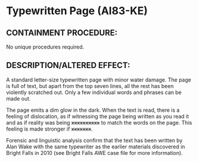 # Typewritten Page (AI83-KE)

## CONTAINMENT PROCEDURE:

No unique procedures required.

## DESCRIPTION/ALTERED EFFECT:

A standard letter-size typewritten page with minor water damage. The page is full of text, but apart from the top seven lines, all the rest has been violently scratched out. Only a few individual words and phrases can be made out.

The page emits a dim glow in the dark. When the text is read, there is a feeling of dislocation, as if witnessing the page being written as you read it and as if reality was being ~~xxxxxxxxxx~~ to match the words on the page. This feeling is made stronger if ~~xxxxxxx~~.

Forensic and linguistic analysis confirm that the text has been written by Alan Wake with the same typewriter as the earlier materials discovered in Bright Falls in 2010 (see Bright Falls AWE case file for more information).
